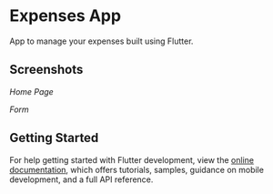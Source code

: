 # Expenses App

App to manage your expenses built using Flutter.

## Screenshots

*Home Page*


*Form*



## Getting Started

For help getting started with Flutter development, view the
[online documentation](https://docs.flutter.dev/), which offers tutorials,
samples, guidance on mobile development, and a full API reference.
